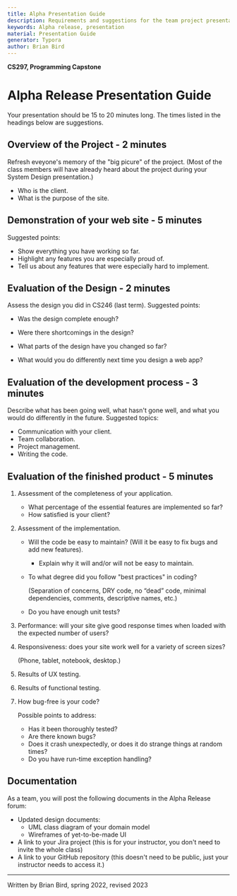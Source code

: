 ```yaml
---
title: Alpha Presentation Guide
description: Requirements and suggestions for the team project presentation after the alpha release. 
keywords: Alpha release, presentation
material: Presentation Guide
generator: Typora
author: Brian Bird
---
```


**CS297, Programming Capstone**

# Alpha Release Presentation Guide

Your presentation should be 15 to 20 minutes long. The times listed in the headings below are suggestions.

## Overview of the Project - 2 minutes

Refresh eveyone's memory of the "big picure" of the project.
(Most of the class members will have already heard about the project during your System Design presentation.)

- Who is the client.
- What is the purpose of the site.

## Demonstration of your web site - 5 minutes

Suggested points:

- Show everything you have working so far.
- Highlight any features you are especially proud of.
- Tell us about any features that were especially hard to implement.

## Evaluation of the Design - 2 minutes

Assess the design you did in CS246 (last term). Suggested points:

- Was the design complete enough?

- Were there shortcomings in the design?

- What parts of the design have you changed so far?

- What would you do differently next time you design a web app?

## Evaluation of the development process - 3 minutes

Describe what has been going well, what hasn't gone well, and  what you would do differently in the future. Suggested topics:

- Communication with your client.
- Team collaboration.
- Project management.
- Writing the code.

## Evaluation of the finished product - 5 minutes

1. Assessment of the completeness of your application. 

   - What percentage of the essential features are implemented so far?
   - How satisfied is your client?

2. Assessment of the implementation.

   - Will the code be easy to maintain? (Will it be easy to fix bugs and add new features).

     - Explain why it will and/or will not be easy to maintain.

   - To what degree did you follow "best practices" in coding? 

     (Separation of concerns, DRY code, no “dead” code, minimal dependencies, comments, descriptive names, etc.)

   - Do you have enough unit tests?

3. Performance: will your site give good response times when loaded with the expected number of users?

4. Responsiveness: does your site work well for a variety of screen sizes? 

   (Phone, tablet, notebook, desktop.)

5. Results of UX testing.

6. Results of functional testing.

7. How bug-free is your code?

   Possible points to address:

   - Has it been thoroughly tested?
   - Are there known bugs?
   - Does it crash unexpectedly, or does it do strange things at random times?
   - Do you have run-time exception handling?

## Documentation

As a team, you will post the following documents in the Alpha Release forum:

- Updated design documents:
  - UML class diagram of your domain model
  - Wireframes of yet-to-be-made UI
- A link to  your Jira project (this is for your instructor, you don't need to invite the whole class)
- A link to your GitHub repository (this doesn't need to be public, just your instructor needs to access it.)



---

Written by Brian Bird, spring 2022, revised <time>2023</time>